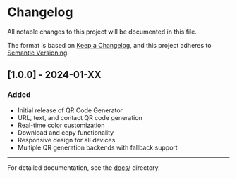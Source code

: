 # Changelog

All notable changes to this project will be documented in this file.

The format is based on [Keep a Changelog](https://keepachangelog.com/en/1.0.0/),
and this project adheres to [Semantic Versioning](https://semver.org/spec/v2.0.0.html).

## [1.0.0] - 2024-01-XX

### Added

- Initial release of QR Code Generator
- URL, text, and contact QR code generation
- Real-time color customization
- Download and copy functionality
- Responsive design for all devices
- Multiple QR generation backends with fallback support

---

For detailed documentation, see the [docs/](docs/) directory.
